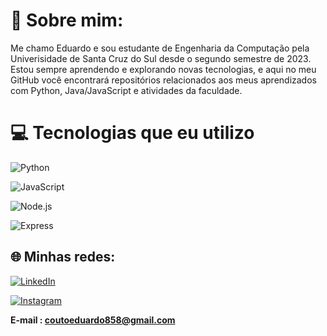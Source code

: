 # 💫 Sobre mim:

Me chamo Eduardo e sou estudante de Engenharia da Computação pela Univerisidade de Santa Cruz do Sul desde o segundo semestre de 2023.
Estou sempre aprendendo e explorando novas tecnologias, e aqui no meu GitHub você encontrará repositórios relacionados aos meus aprendizados com Python, Java/JavaScript e atividades da faculdade.

# 💻 Tecnologias que eu utilizo

<!-- Python -->
![Python](https://img.shields.io/badge/Python-3776AB?style=for-the-badge&logo=python&logoColor=white)

<!-- JavaScript -->
![JavaScript](https://img.shields.io/badge/JavaScript-F7DF1E?style=for-the-badge&logo=javascript&logoColor=black)

<!-- Node.js -->
![Node.js](https://img.shields.io/badge/Node.js-339933?style=for-the-badge&logo=node.js&logoColor=white)

<!-- Express -->
![Express](https://img.shields.io/badge/Express-000000?style=for-the-badge&logo=express&logoColor=white)


## 🌐 Minhas redes:


<!-- LinkedIn -->
[![LinkedIn](https://img.shields.io/badge/LinkedIn-0077B5?style=for-the-badge&logo=linkedin&logoColor=white)](https://www.linkedin.com/in/eduardo-da-costa-couto-827261289)

<!-- Instagram -->
[![Instagram](https://img.shields.io/badge/Instagram-E4405F?style=for-the-badge&logo=instagram&logoColor=white)](https://www.instagram.com/ntidudu)


**E-mail : coutoeduardo858@gmail.com**


